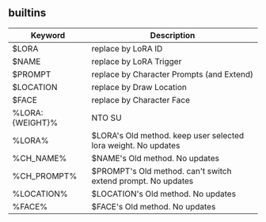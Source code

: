 ## builtins

| Keyword | Description |
| --- | --- |
| $LORA | replace by LoRA ID |
| $NAME | replace by LoRA Trigger |
| $PROMPT | replace by Character Prompts (and Extend)|
| $LOCATION | replace by Draw Location |
| $FACE | replace by Character Face |
| %LORA:{WEIGHT}% | NTO SU |
| %LORA% | $LORA's Old method. keep user selected lora weight. No updates |
| %CH_NAME% | $NAME's Old method. No updates |
| %CH_PROMPT% | $PROMPT's Old method. can't switch extend prompt. No updates |
| %LOCATION% | $LOCATION's Old method. No updates |
| %FACE% | $FACE's Old method. No updates |